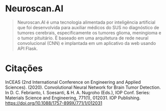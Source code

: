 # Neuroscan.AI
> Neuroscan.AI é uma tecnologia alimentada por inteligência artificial que foi desenvolvida para auxiliar médicos do SUS no diagnóstico de tumores cerebrais, especificamente os tumores glioma, meningioma e o tumor pituitário. É baseado em uma arquitetura de rede neural convolucional (CNN) e implantada em um aplicativo da web usando API Flask.

# Citações

InCEAS (2nd International Conference on Engineering and Applied Sciences). (2020). Convolutional Neural Network for Brain Tumor Detection. In D. C. Febrianto, I. Soesanti, & H. A. Nugroho (Eds.), IOP Conf. Series: Materials Science and Engineering, 771(1), 012031. IOP Publishing. https://doi.org/10.1088/1757-899X/771/1/012031
